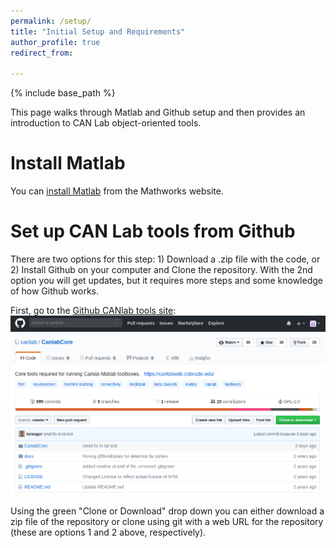 ```yaml
---
permalink: /setup/
title: "Initial Setup and Requirements"
author_profile: true
redirect_from: 

---
```


{% include base_path %}

This page walks through Matlab and Github setup and then provides an introduction to CAN Lab object-oriented tools.

Install Matlab
======
You can [install Matlab](https://www.mathworks.com/) from the Mathworks website. 

Set up CAN Lab tools from Github
======
There are two options for this step: 1) Download a .zip file with the code, or 2) Install Github on your computer and Clone 
the repository.  With the 2nd option you will get updates, but it requires more steps and some knowledge of how Github works.

First, go to the [Github CANlab tools site](https://github.com/canlab/CanlabCore):
![canlabcore repo view](docs/images/canlabcore.png) 

Using the green "Clone or Download" drop down you can either download a zip file of the repository or clone using git with 
a web URL for the repository (these are options 1 and 2 above, respectively).